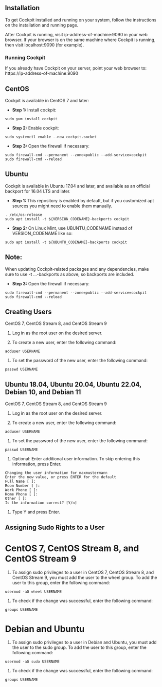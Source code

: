 ## Installation
  
To get Cockpit installed and running on your system, follow the instructions on the installation and running page.

After Cockpit is running, visit ip-address-of-machine:9090 in your web browser. If your browser is on the same machine where Cockpit is running, then visit localhost:9090 (for example).

### Running Cockpit

If you already have Cockpit on your server, point your web browser to: https://ip-address-of-machine:9090

## CentOS

Cockpit is available in CentOS 7 and later:

* **Step 1:** Install cockpit:

```
sudo yum install cockpit
```

* **Step 2:** Enable cockpit:

```
sudo systemctl enable --now cockpit.socket
```


* **Step 3:** Open the firewall if necessary:

```
sudo firewall-cmd --permanent --zone=public --add-service=cockpit
sudo firewall-cmd --reload
```

## Ubuntu

Cockpit is available in Ubuntu 17.04 and later, and available as an official backport for 16.04 LTS and later.

* **Step 1:** This repository is enabled by default, but if you customized apt sources you might need to enable them manually.

```
. /etc/os-release
sudo apt install -t ${VERSION_CODENAME}-backports cockpit
```

* **Step 2:** On Linux Mint, use UBUNTU_CODENAME instead of VERSION_CODENAME like so:

```
sudo apt install -t ${UBUNTU_CODENAME}-backports cockpit
```

## Note:
When updating Cockpit-related packages and any dependencies, make sure to use -t ...-backports as above, so backports are included.

* **Step 3:** Open the firewall if necessary:

```
sudo firewall-cmd --permanent --zone=public --add-service=cockpit
sudo firewall-cmd --reload
```


## Creating Users

CentOS 7, CentOS Stream 8, and CentOS Stream 9

1. Log in as the root user on the desired server.

1. To create a new user, enter the following command:


```
adduser USERNAME
```

1. To set the password of the new user, enter the following command:

```
passwd USERNAME
```

## Ubuntu 18.04, Ubuntu 20.04, Ubuntu 22.04, Debian 10, and Debian 11

CentOS 7, CentOS Stream 8, and CentOS Stream 9

1. Log in as the root user on the desired server.

1. To create a new user, enter the following command:


```
adduser USERNAME
```

1. To set the password of the new user, enter the following command:

```
passwd USERNAME
```

1. Optional: Enter additional user information. To skip entering this information, press Enter.

```
Changing the user information for maxmustermann
Enter the new value, or press ENTER for the default
Full Name [ ]:
Room Number [ ]:
Work Phone [ ]:
Home Phone [ ]:
Other [ ]:
Is the information correct? [Y/n]
```

1. Type Y and press Enter.




## Assigning Sudo Rights to a User

# CentOS 7, CentOS Stream 8, and CentOS Stream 9

1. To assign sudo privileges to a user in CentOS 7, CentOS Stream 8, and CentOS Stream 9, you must add the user to the wheel group. To add the user to this group, enter the following command:

```
usermod -aG wheel USERNAME
```

1. To check if the change was successful, enter the following command:

```
groups USERNAME
```

# Debian and Ubuntu

1. To assign sudo privileges to a user in Debian and Ubuntu, you must add the user to the sudo group. To add the user to this group, enter the following command:

```
usermod -aG sudo USERNAME
```

1. To check if the change was successful, enter the following command:

```
groups USERNAME
```
